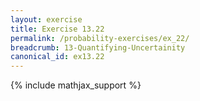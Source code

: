 ```yaml
---
layout: exercise
title: Exercise 13.22
permalink: /probability-exercises/ex_22/
breadcrumb: 13-Quantifying-Uncertainity
canonical_id: ex13.22
---
```


{% include mathjax_support %}
